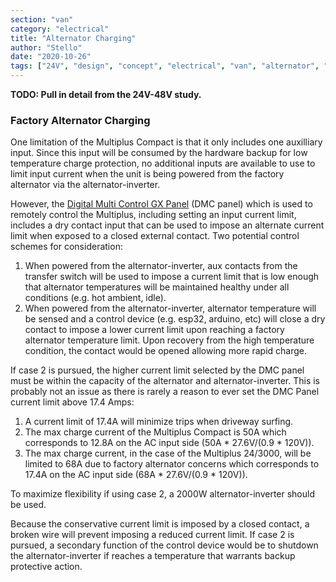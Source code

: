 ```yaml
---
section: "van"
category: "electrical"
title: "Alternator Charging"
author: "Stello"
date: "2020-10-26"
tags: ["24V", "design", "concept", "electrical", "van", "alternator", "charging", "factory"]
---
```


**TODO: Pull in detail from the 24V-48V study.**

### Factory Alternator Charging

One limitation of the Multiplus Compact is that it only includes one auxilliary input.  Since this input will be consumed by the hardware backup for low temperature charge protection, no additional inputs are available to use to limit input current when the unit is being powered from the factory alternator via the alternator-inverter.

However, the [Digital Multi Control GX Panel](https://www.victronenergy.com/upload/documents/Manual-Digital-Multi-Control-GX-Panel-EN-NL-FR-DE-ES.pdf) (DMC panel) which is used to remotely control the Multiplus, including setting an input current limit, includes a dry contact input that can be used to impose an alternate current limit when exposed to a closed external contact.  Two potential control schemes for consideration:

1. When powered from the alternator-inverter, aux contacts from the transfer switch will be used to impose a current limit that is low enough that alternator temperatures will be maintained healthy under all conditions (e.g. hot ambient, idle).
2. When powered from the alternator-inverter, alternator temperature will be sensed and a control device (e.g. esp32, arduino, etc) will close a dry contact to impose a lower current limit upon reaching a factory alternator temperature limit.  Upon recovery from the high temperature condition, the contact would be opened allowing more rapid charge.

If case 2 is pursued, the higher current limit selected by the DMC panel must be within the capacity of the alternator and alternator-inverter.  This is probably not an issue as there is rarely a reason to ever set the DMC Panel current limit above 17.4 Amps: 

  1. A current limit of 17.4A will minimize trips when driveway surfing.  
 2. The max charge current of the Multiplus Compact is 50A which corresponds to 12.8A on the AC input side (50A * 27.6V/(0.9 * 120V)).
  3. The max charge current, in the case of the Multiplus 24/3000, will be limited to 68A due to factory alternator concerns which corresponds to 17.4A on the AC input side (68A * 27.6V/(0.9 * 120V)).

To maximize flexibility if using case 2, a 2000W alternator-inverter should be used.

Because the conservative current limit is imposed by a closed contact, a broken wire will prevent imposing a reduced current limit.  If case 2 is pursued, a secondary function of the control device would be to shutdown the alternator-inverter if reaches a temperature that warrants backup protective action.



